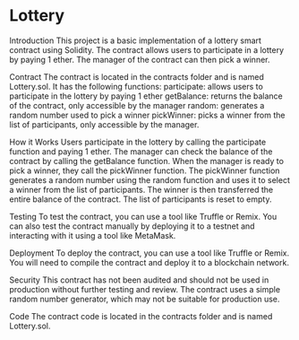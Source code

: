 # Lottery
Introduction
This project is a basic implementation of a lottery smart contract using Solidity. The contract allows users to participate in a lottery by paying 1 ether. The manager of the contract can then pick a winner.

Contract
The contract is located in the contracts folder and is named Lottery.sol. It has the following functions:
participate: allows users to participate in the lottery by paying 1 ether
getBalance: returns the balance of the contract, only accessible by the manager
random: generates a random number used to pick a winner
pickWinner: picks a winner from the list of participants, only accessible by the manager.

How it Works
Users participate in the lottery by calling the participate function and paying 1 ether.
The manager can check the balance of the contract by calling the getBalance function.
When the manager is ready to pick a winner, they call the pickWinner function.
The pickWinner function generates a random number using the random function and uses it to select a winner from the list of participants.
The winner is then transferred the entire balance of the contract.
The list of participants is reset to empty.

Testing
To test the contract, you can use a tool like Truffle or Remix. You can also test the contract manually by deploying it to a testnet and interacting with it using a tool like MetaMask.

Deployment
To deploy the contract, you can use a tool like Truffle or Remix. You will need to compile the contract and deploy it to a blockchain network.

Security
This contract has not been audited and should not be used in production without further testing and review. The contract uses a simple random number generator, which may not be suitable for production use.

Code
The contract code is located in the contracts folder and is named Lottery.sol.
